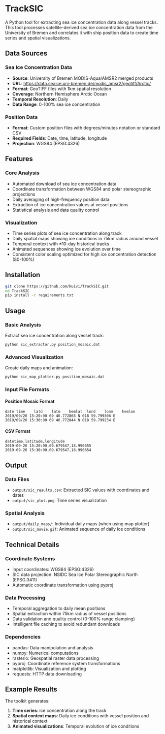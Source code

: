 # TrackSIC

A Python tool for extracting sea ice concentration data along vessel tracks. This tool processes satellite-derived sea ice concentration data from the University of Bremen and correlates it with ship position data to create time series and spatial visualizations.

## Data Sources

### Sea Ice Concentration Data
- **Source**: University of Bremen MODIS-Aqua/AMSR2 merged products
- **URL**: https://data.seaice.uni-bremen.de/modis_amsr2/geotiff/Arctic/
- **Format**: GeoTIFF files with 1km spatial resolution
- **Coverage**: Northern Hemisphere Arctic Ocean
- **Temporal Resolution**: Daily
- **Data Range**: 0-100% sea ice concentration

### Position Data
- **Format**: Custom position files with degrees/minutes notation or standard CSV
- **Required Fields**: Date, time, latitude, longitude
- **Projection**: WGS84 (EPSG:4326)

## Features

### Core Analysis
- Automated download of sea ice concentration data
- Coordinate transformation between WGS84 and polar stereographic projections
- Daily averaging of high-frequency position data
- Extraction of ice concentration values at vessel positions
- Statistical analysis and data quality control

### Visualization
- Time series plots of sea ice concentration along track
- Daily spatial maps showing ice conditions in 75km radius around vessel
- Temporal context with ±10-day historical tracks
- Animated sequences showing ice evolution over time
- Consistent color scaling optimized for high ice concentration detection (80-100%)

## Installation

```bash
git clone https://github.com/kuivi/TrackSIC.git
cd TrackSIC
pip install -r requirements.txt
```

## Usage

### Basic Analysis
Extract sea ice concentration along vessel track:
```bash
python sic_extractor.py position_mosaic.dat
```

### Advanced Visualization
Create daily maps and animation:
```bash
python sic_map_plotter.py position_mosaic.dat
```

### Input File Formats

#### Position Mosaic Format
```
date time    latd    latm    hemlat  lond    lonm    hemlon
2019/09/20 15:20:00 69 40.772868 N 018 59.799306 E
2019/09/20 15:30:00 69 40.772844 N 018 59.799234 E
```

#### CSV Format
```
datetime,latitude,longitude
2019-09-20 15:20:00,69.679547,18.996655
2019-09-20 15:30:00,69.679547,18.996654
```

## Output

### Data Files
- `output/sic_results.csv`: Extracted SIC values with coordinates and dates
- `output/sic_plot.png`: Time series visualization

### Spatial Analysis
- `output/daily_maps/`: Individual daily maps (when using map plotter)
- `output/sic_movie.gif`: Animated sequence of daily ice conditions

## Technical Details

### Coordinate Systems
- Input coordinates: WGS84 (EPSG:4326)
- SIC data projection: NSIDC Sea Ice Polar Stereographic North (EPSG:3411)
- Automatic coordinate transformation using pyproj

### Data Processing
- Temporal aggregation to daily mean positions
- Spatial extraction within 75km radius of vessel positions
- Data validation and quality control (0-100% range clamping)
- Intelligent file caching to avoid redundant downloads

### Dependencies
- pandas: Data manipulation and analysis
- numpy: Numerical computations
- rasterio: Geospatial raster data processing
- pyproj: Coordinate reference system transformations
- matplotlib: Visualization and plotting
- requests: HTTP data downloading

## Example Results

The toolkit generates:
1. **Time series**: ice concentration along the track
2. **Spatial context maps**: Daily ice conditions with vessel position and historical context
3. **Animated visualizations**: Temporal evolution of ice conditions



